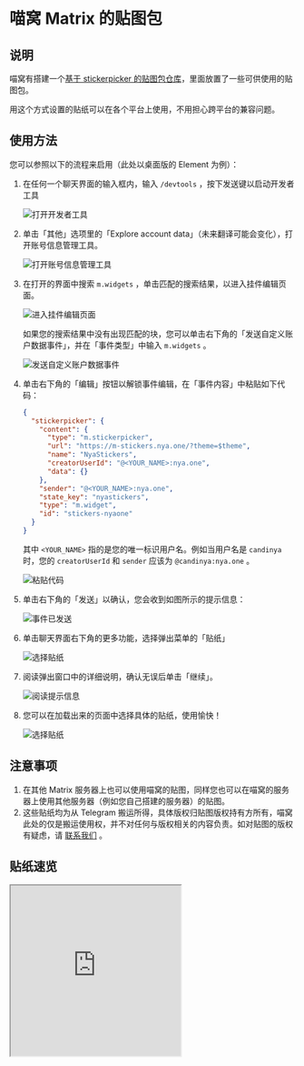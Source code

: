 # 喵窝 Matrix 的贴图包

## 说明

喵窝有搭建一个[基于 stickerpicker 的贴图包仓库](https://github.com/nyaone/stickerpicker)，里面放置了一些可供使用的贴图包。

用这个方式设置的贴纸可以在各个平台上使用，不用担心跨平台的兼容问题。

## 使用方法

您可以参照以下的流程来启用（此处以桌面版的 Element 为例）：

1. 在任何一个聊天界面的输入框内，输入 `/devtools` ，按下发送键以启动开发者工具

    ![打开开发者工具](./assets/open-devtools.png)

2. 单击「其他」选项里的「Explore account data」（未来翻译可能会变化），打开账号信息管理工具。

    ![打开账号信息管理工具](./assets/explore-account-data.png)

3. 在打开的界面中搜索 `m.widgets` ，单击匹配的搜索结果，以进入挂件编辑页面。

    ![进入挂件编辑页面](./assets/filter-m-widgets.png)

    如果您的搜索结果中没有出现匹配的块，您可以单击右下角的「发送自定义账户数据事件」，并在「事件类型」中输入 `m.widgets` 。

    ![发送自定义账户数据事件](./assets/send-custom-account-event.png)

4. 单击右下角的「编辑」按钮以解锁事件编辑，在「事件内容」中粘贴如下代码：

    ``` json
    {
      "stickerpicker": {
        "content": {
          "type": "m.stickerpicker",
          "url": "https://m-stickers.nya.one/?theme=$theme",
          "name": "NyaStickers",
          "creatorUserId": "@<YOUR_NAME>:nya.one",
          "data": {}
        },
        "sender": "@<YOUR_NAME>:nya.one",
        "state_key": "nyastickers",
        "type": "m.widget",
        "id": "stickers-nyaone"
      }
    }
    ```

    其中 `<YOUR_NAME>` 指的是您的唯一标识用户名。例如当用户名是 `candinya` 时，您的 `creatorUserId` 和 `sender` 应该为 `@candinya:nya.one` 。

    ![粘贴代码](./assets/paste-stickers-config.png)

5. 单击右下角的「发送」以确认，您会收到如图所示的提示信息：

    ![事件已发送](./assets/event-sent.png)

6. 单击聊天界面右下角的更多功能，选择弹出菜单的「贴纸」

    ![选择贴纸](./assets/stickers-in-menu.png)

7. 阅读弹出窗口中的详细说明，确认无误后单击「继续」。

    ![阅读提示信息](./assets/read-sticker-picker-notice.png)

8. 您可以在加载出来的页面中选择具体的贴纸，使用愉快！

    ![选择贴纸](./assets/select-stickers.png)

## 注意事项

1. 在其他 Matrix 服务器上也可以使用喵窝的贴图，同样您也可以在喵窝的服务器上使用其他服务器（例如您自己搭建的服务器）的贴图。
2. 这些贴纸均为从 Telegram 搬运所得，具体版权归贴图版权持有方所有，喵窝此处的仅是搬运使用权，并不对任何与版权相关的内容负责。如对贴图的版权有疑虑，请 [联系我们](/contact/) 。

## 贴纸速览

<iframe src="https://m-stickers.nya.one" style="width: 300px; height: 300px;"></iframe>
